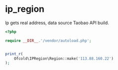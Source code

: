 # ip_region
Ip gets real address, data source Taobao API build.


```php
<?php

require __DIR__.'/vendor/autoload.php';


print_r(
	Ofcold\IPRegion\Region::make('113.88.160.22')
);
```
